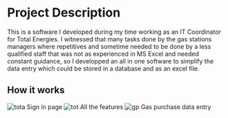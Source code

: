 # Project Description
This is a software I developed during my time working as an IT Coordinator for Total Energies. I witnessed that many tasks done by the gas stations managers where repetitives
and sometime needed to be done by a less qualified staff that was not as experienced in MS Excel and needed constant guidance, so I developped an all in one software 
to simplify the data entry which could be stored in a database and as an excel file. 

## How it works
![tota](https://user-images.githubusercontent.com/119140191/212503740-6c80c182-9a50-411f-b472-f2a8a94df045.png) Sign in page
![tot](https://user-images.githubusercontent.com/119140191/212503763-941a7e85-8619-46f7-88a8-573d7afa0dd2.png) All the features
![gp](https://user-images.githubusercontent.com/119140191/212503782-3beea76a-0840-4ff8-96a9-35b350e604aa.png) Gas purchase data entry




